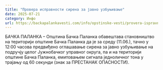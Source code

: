 ```yaml
---
title: "Провера исправности сирена за јавно узбуњивање"
date: 2025-07-21
category: Инфо
url: https://backapalankavesti.com/info/opstinske-vesti/provera-ispravnosti-sirena-za-javno-uzbunjivanje-3/
---
```


БАЧКА ПАЛАНКА – Општина Бачка Паланка обавештава становништво на територији општине Бачка Паланка да је за среду (11.06.), тачно у 12:00 часова предвиђено оглашавање сирена за јавно узбуњивање на подручју целог Јужнобачког управног округа, па и на територији општине Бачка Паланка, емитовањем сигнала једноличног тона у трајању од 60 секунди (знак за ПРЕСТАНАК ОПАСНОСТИ).
